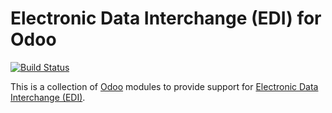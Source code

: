 # Electronic Data Interchange (EDI) for Odoo

[![Build Status](https://travis-ci.org/mcb30/odoo-edi.svg?branch=master)](https://travis-ci.org/mcb30/odoo-edi)

This is a collection of [Odoo](https://github.com/odoo/odoo) modules
to provide support for [Electronic Data Interchange
(EDI)](https://en.wikipedia.org/wiki/Electronic_data_interchange).
